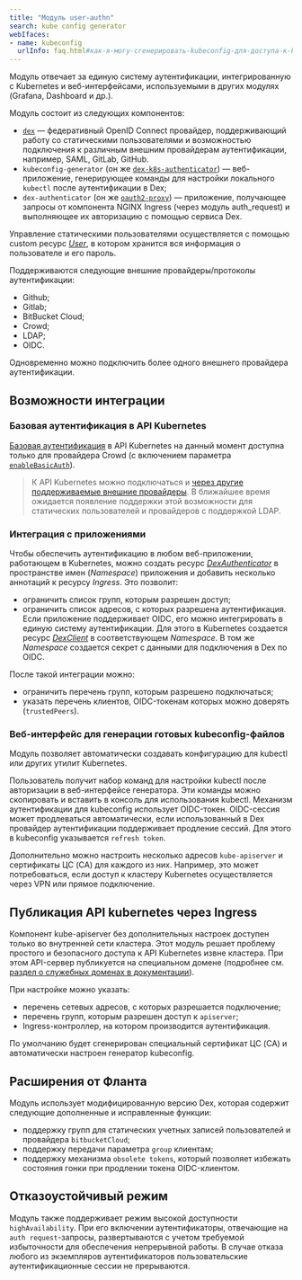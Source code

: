 ```yaml
---
title: "Модуль user-authn"
search: kube config generator
webIfaces:
- name: kubeconfig
  urlInfo: faq.html#как-я-могу-сгенерировать-kubeconfig-для-доступа-к-kubernetes-api
---
```


Модуль отвечает за единую систему аутентификации, интегрированную с Kubernetes и веб-интерфейсами, используемыми в других модулях (Grafana, Dashboard и др.).

Модуль состоит из следующих компонентов:
- [`dex`](https://github.com/dexidp/dex) — федеративный OpenID Connect провайдер, поддерживающий работу со статическими пользователями и возможностью подключения к различным внешним провайдерам аутентификации, например, SAML, GitLab, GitHub.
- `kubeconfig-generator` (он же [`dex-k8s-authenticator`](https://github.com/mintel/dex-k8s-authenticator)) — веб-приложение, генерирующее команды для настройки локального `kubectl` после аутентификации в Dex;
- `dex-authenticator` (он же [`oauth2-proxy`](https://github.com/oauth2-proxy/oauth2-proxy)) — приложение, получающее запросы от компонента NGINX Ingress (через модуль auth_request) и выполняющее их авторизацию с помощью сервиса Dex.

Управление статическими пользователями осуществляется с помощью custom ресурс [_User_](cr.html#user), в котором хранится вся информация о пользователе и его пароль.

Поддерживаются следующие внешние провайдеры/протоколы аутентификации:
- Github;
- Gitlab;
- BitBucket Cloud;
- Crowd;
- LDAP;
- OIDC.

Одновременно можно подключить более одного внешнего провайдера аутентификации.

## Возможности интеграции

### Базовая аутентификация в API Kubernetes

[Базовая аутентификация](https://en.wikipedia.org/wiki/Basic_access_authentication) в API Kubernetes на данный момент доступна только для провайдера Crowd (с включением параметра [`enableBasicAuth`](cr.html#dexprovider-v1-spec-crowd-enablebasicauth)).

> К API Kubernetes можно подключаться и [через другие поддерживаемые внешние провайдеры](#веб-интерфейс-для-генерации-готовых-kubeconfigов).
В ближайшее время ожидается появление поддержки этой возможности для статических пользователей и провайдеров с поддержкой LDAP.

### Интеграция с приложениями

Чтобы обеспечить аутентификацию в любом веб-приложении, работающем в Kubernetes, можно создать ресурс [_DexAuthenticator_](cr.html#dexauthenticator) в пространстве имен (_Namespace_) приложения и добавить несколько аннотаций к ресурсу _Ingress_.
Это позволит:
* ограничить список групп, которым разрешен доступ;
* ограничить список адресов, с которых разрешена аутентификация.
Если приложение поддерживает OIDC, его можно интегрировать в единую систему аутентификации. Для этого в Kubernetes создается ресурс [_DexClient_](cr.html#dexclient) в соответствующем _Namespace_. В том же _Namespace_ создается секрет с данными для подключения в Dex по OIDC.

После такой интеграции можно:
* ограничить перечень групп, которым разрешено подключаться;
* указать перечень клиентов, OIDC-токенам которых можно доверять (`trustedPeers`).

### Веб-интерфейс для генерации готовых kubeconfig-файлов

Модуль позволяет автоматически создавать конфигурацию для kubectl или других утилит Kubernetes. 

Пользователь получит набор команд для настройки kubectl после авторизации в веб-интерфейсе генератора. Эти команды можно скопировать и вставить в консоль для использования kubectl.
Механизм аутентификации для kubeconfig использует OIDC-токен. OIDC-сессия может продлеваться автоматически, если использованный в Dex провайдер аутентификации поддерживает продление сессий. Для этого в kubeconfig указывается `refresh token`.

Дополнительно можно настроить несколько адресов `kube-apiserver` и сертификаты ЦС (CA) для каждого из них. Например, это может потребоваться, если доступ к кластеру Kubernetes осуществляется через VPN или прямое подключение.

## Публикация API kubernetes через Ingress

Компонент kube-apiserver без дополнительных настроек доступен только во внутренней сети кластера. Этот модуль решает проблему простого и безопасного доступа к API Kubernetes извне кластера. При этом API-сервер публикуется на специальном домене (подробнее см. [раздел о служебных доменах в документации](../../deckhouse-configure-global.html)).

При настройке можно указать:
* перечень сетевых адресов, с которых разрешается подключение;
* перечень групп, которым разрешен доступ к `apiserver`;
* Ingress-контроллер, на котором производится аутентификация.

По умолчанию будет сгенерирован специальный сертификат ЦС (CA) и автоматически настроен генератор kubeconfig.

## Расширения от Фланта

Модуль использует модифицированную версию Dex, которая содержит следующие дополненные и исправленные функции:
* поддержку групп для статических учетных записей пользователей и провайдера `bitbucketCloud`;
* поддержку передачи параметра `group` клиентам;
* поддержку механизма `obsolete tokens`, который позволяет избежать состояния гонки при продлении токена OIDC-клиентом.

## Отказоустойчивый режим

Модуль также поддерживает режим высокой доступности `highAvailability`. При его включении аутентификаторы, отвечающие на `auth request`-запросы, развертываются с учетом требуемой избыточности для обеспечения непрерывной работы. В случае отказа любого из экземпляров аутентификаторов пользовательские аутентификационные сессии не прерываются.
